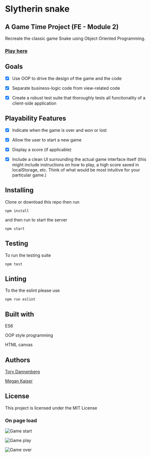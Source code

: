 # Slytherin snake
## A Game Time Project (FE - Module 2)

Recreate the classic game Snake using Object Oriented Programming. 

### [Play here](https://tdberg21.github.io/game-time/ "play here")

## Goals

* [X] Use OOP to drive the design of the game and the code

* [X] Separate business-logic code from view-related code

* [X] Create a robust test suite that thoroughly tests all functionality of a client-side application


## Playability Features

* [X] Indicate when the game is over and won or lost

* [X] Allow the user to start a new game

* [X] Display a score (if applicable)

* [X] Include a clean UI surrounding the actual game interface itself (this might include instructions on how to play, a high score saved in localStorage, etc. Think of what would be most intuitive for your particular game.)


## Installing

Clone or download this repo then run 


```npm install```


and then run to start the server

```npm start```

## Testing 

To run the testing suite

```npm test```

## Linting 

To the the eslint please use

```npm run eslint```

## Built with 

ES6

OOP style programming

HTML canvas

## Authors

[Tory Dannenberg](https://github.com/tdberg21 "His Github Homepage")

[Megan Kaiser](https://github.com/mrayanne113 "Her Github Homepage")

## License
This project is licensed under the MIT License 

### On page load

![Game start](./lib/images/snake-start.png "Game start")

![Game play](./lib/images/snake-play.png "Game play")

![Game over](./lib/images/snake-game-over.png "Game over")

